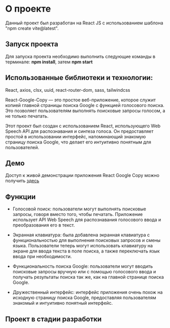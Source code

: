 # О проекте

Данный проект был разработан на React JS с использованием шаблона "npm create vite@latest".

## Запуск проекта

Для запуска проекта необходимо выполнить следующие команды в терминале: **npm install**, затем **npm start**

## Использованные библиотеки и технологии:

React, axios, clsx, uuid, react-router-dom, sass, tailwindcss

React-Google-Copy — это простое веб-приложение, которое служит копией главной страницы поиска Google с функцией голосового поиска. Это позволяет пользователям выполнять поисковые запросы голосом, а не только печатать.

Этот проект был создан с использованием React, использующего Web Speech API для распознавания и синтеза голоса. Он предоставляет простой в использовании интерфейс, напоминающий знакомую страницу поиска Google, что делает его интуитивно понятным для пользователей.

## Демо

Доступ к живой демонстрации приложения React Google Copy можно получить [здесь](https://react-google-copy.vercel.app)

## Функции

- Голосовой поиск: пользователи могут выполнять поисковые запросы, говоря вместо того, чтобы печатать. Приложение использует API Web Speech для распознавания голосового ввода и преобразования его в текст.

- Экранная клавиатура: была добавлена экранная клавиатура с функциональностью для выполнения поисковых запросов и смены языка. Пользователи теперь могут использовать клавиатуру на экране для ввода текста в поле поиска, а также переключать язык ввода при необходимости.

- Функциональность поиска Google: пользователи могут вводить поисковые запросы вручную или с помощью голосового ввода и получать результаты поиска так же, как на главной странице поиска Google.

- Дружественный интерфейс: интерфейс приложения очень похож на исходную страницу поиска Google, предоставляя пользователям знакомый и интуитивно понятный интерфейс.

## Проект в стадии разработки
